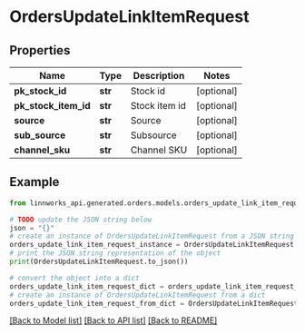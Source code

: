 # OrdersUpdateLinkItemRequest


## Properties

Name | Type | Description | Notes
------------ | ------------- | ------------- | -------------
**pk_stock_id** | **str** | Stock id | [optional] 
**pk_stock_item_id** | **str** | Stock item id | [optional] 
**source** | **str** | Source | [optional] 
**sub_source** | **str** | Subsource | [optional] 
**channel_sku** | **str** | Channel SKU | [optional] 

## Example

```python
from linnworks_api.generated.orders.models.orders_update_link_item_request import OrdersUpdateLinkItemRequest

# TODO update the JSON string below
json = "{}"
# create an instance of OrdersUpdateLinkItemRequest from a JSON string
orders_update_link_item_request_instance = OrdersUpdateLinkItemRequest.from_json(json)
# print the JSON string representation of the object
print(OrdersUpdateLinkItemRequest.to_json())

# convert the object into a dict
orders_update_link_item_request_dict = orders_update_link_item_request_instance.to_dict()
# create an instance of OrdersUpdateLinkItemRequest from a dict
orders_update_link_item_request_from_dict = OrdersUpdateLinkItemRequest.from_dict(orders_update_link_item_request_dict)
```
[[Back to Model list]](../README.md#documentation-for-models) [[Back to API list]](../README.md#documentation-for-api-endpoints) [[Back to README]](../README.md)


